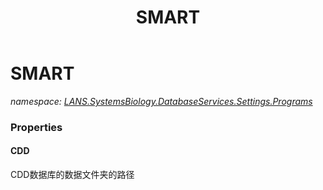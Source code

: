 ﻿---
title: SMART
---

# SMART
_namespace: [LANS.SystemsBiology.DatabaseServices.Settings.Programs](N-LANS.SystemsBiology.DatabaseServices.Settings.Programs.html)_






### Properties

#### CDD
CDD数据库的数据文件夹的路径
